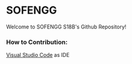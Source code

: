 # SOFENGG

Welcome to SOFENGG S18B's Github Repository!

### How to Contribution:
[Visual Studio Code](https://code.visualstudio.com/) as IDE
